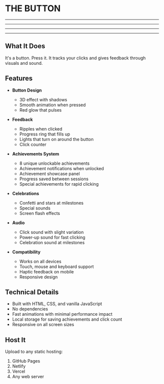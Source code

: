 # THE BUTTON

---

---

---

---

## What It Does

It's a button. Press it. It tracks your clicks and gives feedback through visuals and sound.

## Features

- **Button Design**
  - 3D effect with shadows
  - Smooth animation when pressed
  - Red glow that pulses

- **Feedback**
  - Ripples when clicked
  - Progress ring that fills up
  - Lights that turn on around the button
  - Click counter

- **Achievements System**
  - 8 unique unlockable achievements 
  - Achievement notifications when unlocked
  - Achievement showcase panel
  - Progress saved between sessions
  - Special achievements for rapid clicking

- **Celebrations**
  - Confetti and stars at milestones
  - Special sounds
  - Screen flash effects

- **Audio**
  - Click sound with slight variation
  - Power-up sound for fast clicking
  - Celebration sound at milestones

- **Compatibility**
  - Works on all devices
  - Touch, mouse and keyboard support
  - Haptic feedback on mobile
  - Responsive design

## Technical Details

- Built with HTML, CSS, and vanilla JavaScript
- No dependencies
- Fast animations with minimal performance impact
- Local storage for saving achievements and click count
- Responsive on all screen sizes

## Host It

Upload to any static hosting:

1. GitHub Pages
2. Netlify
3. Vercel
4. Any web server
